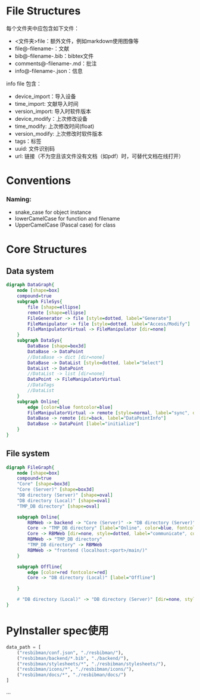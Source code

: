 # File Structures
每个文件夹中应包含如下文件：
* <文件夹\>file：额外文件，例如markdown使用图像等
* file@-filename-：文献
* bib@-filename-.bib：bibtex文件
* comments@-filename-.md：批注
* info@-filename-.json：信息

info file 包含：
* device_import：导入设备
* time_import: 文献导入时间
* version_import: 导入时软件版本
* device_modify：上次修改设备
* time_modify: 上次修改时间(float)
* version_modify: 上次修改时软件版本
* tags：标签
* uuid: 文件识别码
* url: 链接（不为空且该文件没有文档（如pdf）时，可替代文档在线打开）

# Conventions
### Naming:
* snake\_case for object instance
* lowerCamelCase for function and filename
* UpperCamelCase (Pascal case) for class

# Core Structures
## Data system
```dot
digraph DataGraph{
    node [shape=box]
    compound=true
    subgraph FileSys{
        file [shape=ellipse]
        remote [shape=ellipse]
        FileGenerator -> file [style=dotted, label="Generate"]
        FileManipulator -> file [style=dotted, label="Access/Modify"]
        FileManipulatorVirtual -> FileManipulator [dir=none]
    }
    subgraph DataSys{
        DataBase [shape=box3d]
        DataBase -> DataPoint 
        //DataBase -> dict [dir=none]
        DataBase -> DataList [style=dotted, label="Select"]
        DataList -> DataPoint
        //DataList -> list [dir=none]
        DataPoint -> FileManipulatorVirtual
        //DataTags
        //DataList
    }
    subgraph Online{
        edge [color=blue fontcolor=blue]
        FileManipulatorVirtual -> remote [style=normal, label="sync", dir=none]
        DataBase -> remote [dir=back, label="DataPointInfo"]
        DataBase -> DataPoint [label="initialize"]
    }
}
```

## File system
```dot
digraph FileGraph{
    node [shape=box]
    compound=true
    "Core" [shape=box3d]
    "Core (Server)" [shape=box3d]
    "DB directory (Server)" [shape=oval]
    "DB directory (Local)" [shape=oval]
    "TMP_DB directory" [shape=oval]

    subgraph Online{
        RBMWeb -> backend -> "Core (Server)" -> "DB directory (Server)"
        Core -> "TMP_DB directory" [label="Online", color=blue, fontcolor=blue]
        Core -> RBMWeb [dir=none, style=dotted, label="communicate", color=blue, fontcolor=blue]
        RBMWeb -> "TMP_DB directory"
        "TMP_DB directory" -> RBMWeb
        RBMWeb -> "frontend (localhost:<port>/main/)"
    }

    subgraph Offline{
        edge [color=red fontcolor=red]
        Core -> "DB directory (Local)" [label="Offline"]

    }

    # "DB directory (Local)" -> "DB directory (Server)" [dir=none, style=dotted, label="getConfV('database')"]
}
```


# PyInstaller spec使用

```python
data_path = [
    ("resbibman/conf.json", "./resbibman/"),
    ("resbibman/backend/*.bib", "./backend/"),
    ("resbibman/stylesheets/*", "./resbibman/stylesheets/"),
    ("resbibman/icons/*", "./resbibman/icons/"),
    ("resbibman/docs/*", "./resbibman/docs/")
]

```
...
